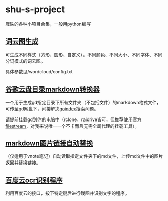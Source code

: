 ﻿# shu-s-project

雁陎的各种小项目合集，一般用python编写

## [词云图生成](https://www.sitstars.com/archives/33/)

可生成不同样式（方形、圆形、自定义），不同颜色、不同大小、不同字体、不同分词模式的词云图。

具体参数见/wordcloud/config.txt

## [谷歌云盘目录markdown转换器](https://yanshu.live/archives/34/)

一个用于生成gd指定目录下所有文件夹（不包括文件）的markdown格式文件，可传至gd网盘下，间接解决[goindex](https://github.com/donwa/goindex)搜索问题。

请提前挂载gd到你的电脑中（rclone，raidrive皆可，但推荐使用[官方filestream](https://dl.google.com/drive-file-stream/googledrivefilestream.exe)，对我来说唯一一个不卡而且无需全局代理的挂载工具）。

## [markdown图片链接自动替换](https://www.sitstars.com/archives/35/)

（仅适用于vnote笔记）自动读取指定文件夹下的md文件，上传md文件中的图片返回并替换链接。

## [百度云ocr识别程序](https://www.sitstars.com/archives/38/)

利用百度云的接口，按下特定键后进行截图并识别文字的程序。
